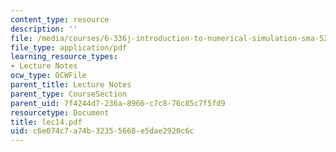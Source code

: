 ```yaml
---
content_type: resource
description: ''
file: /media/courses/6-336j-introduction-to-numerical-simulation-sma-5211-fall-2003/c6e074c7a74b32355668e5dae2920c6c_lec14.pdf
file_type: application/pdf
learning_resource_types:
- Lecture Notes
ocw_type: OCWFile
parent_title: Lecture Notes
parent_type: CourseSection
parent_uid: 7f4244d7-236a-8966-c7c8-76c85c7f5fd9
resourcetype: Document
title: lec14.pdf
uid: c6e074c7-a74b-3235-5668-e5dae2920c6c
---
```

